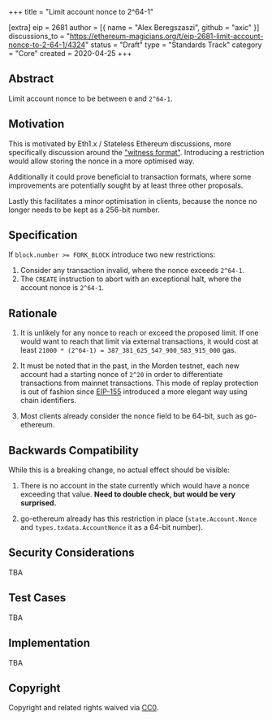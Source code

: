 +++
title = "Limit account nonce to 2^64-1"

[extra]
eip = 2681
author = [{ name = "Alex Beregszaszi", github = "axic" }]
discussions_to = "https://ethereum-magicians.org/t/eip-2681-limit-account-nonce-to-2-64-1/4324"
status = "Draft"
type = "Standards Track"
category = "Core"
created = 2020-04-25
+++

## Abstract

Limit account nonce to be between `0` and `2^64-1`.

## Motivation

This is motivated by Eth1.x / Stateless Ethereum discussions, more specifically discussion around the ["witness format"](https://github.com/ethereum/stateless-ethereum-specs).
Introducing a restriction would allow storing the nonce in a more optimised way.

Additionally it could prove beneficial to transaction formats, where some improvements are potentially sought by at least three other proposals.

Lastly this facilitates a minor optimisation in clients, because the nonce no longer needs to be kept as a 256-bit number.

## Specification

If `block.number >= FORK_BLOCK` introduce two new restrictions:

1. Consider any transaction invalid, where the nonce exceeds `2^64-1`.
2. The `CREATE` instruction to abort with an exceptional halt, where the account nonce is `2^64-1`.

## Rationale

1. It is unlikely for any nonce to reach or exceed the proposed limit. If one would want to reach that limit via external transactions, it would cost at least `21000 * (2^64-1) = 387_381_625_547_900_583_915_000` gas.

2. It must be noted that in the past, in the Morden testnet, each new account had a starting nonce of `2^20` in order to differentiate transactions from mainnet transactions.
This mode of replay protection is out of fashion since [EIP-155](https://eips.ethereum.org/EIPS/eip-155) introduced a more elegant way using chain identifiers.

3. Most clients already consider the nonce field to be 64-bit, such as go-ethereum.

## Backwards Compatibility

While this is a breaking change, no actual effect should be visible:

1. There is no account in the state currently which would have a nonce exceeding that value. **Need to double check, but would be very surprised.**

2. go-ethereum already has this restriction in place (`state.Account.Nonce` and `types.txdata.AccountNonce` it as a 64-bit number).

## Security Considerations

TBA

## Test Cases

TBA

## Implementation

TBA

## Copyright

Copyright and related rights waived via [CC0](https://creativecommons.org/publicdomain/zero/1.0/).
